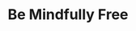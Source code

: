 ---
pid: CH919
title: Be Mindfully Free
location_transcription: Near a //Welcome to Philadelphia// sign
zipcode: '19140'
outside_phl: 
neighborhood: Hunting Park
age: '32'
age_range: 30-39
instagram: 
image_file_name: CH_919.jpg
proposal_transcription: Free Your Mind
topic: Health,Uplifting,Freedom
topic_summary: 0, 0, 0
type: Sculpture Statue
keywords_other: brain, free, mind
credit: 
image_labels: Brain on a pedestal
twitter: 
facebook: 
permalink: "/monuments/ch919/"
layout: item-page
---